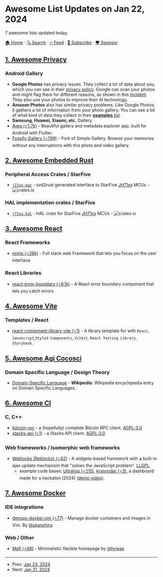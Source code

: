 # Awesome List Updates on Jan 22, 2024

7 awesome lists updated today.

[🏠 Home](/README.md) · [🔍 Search](https://www.trackawesomelist.com/search/) · [🔥 Feed](https://www.trackawesomelist.com/rss.xml) · [📮 Subscribe](https://trackawesomelist.us17.list-manage.com/subscribe?u=d2f0117aa829c83a63ec63c2f&id=36a103854c) · [❤️  Sponsor](https://github.com/sponsors/theowenyoung)



## [1. Awesome Privacy](/content/pluja/awesome-privacy/README.md)

### Android Gallery

*   **Google Photos** has privacy issues. They collect a lot of data about you, which you can see in their [privacy policy](https://policies.google.com/privacy?hl=en-US#infocollect). Google can scan your photos and might flag them for different reasons, as shown in this [incident](https://petapixel.com/2022/08/22/google-flags-photos-of-fathers-sick-son-as-child-abuse-informs-police/). They also use your photos to improve their AI technology.
*   **Amazon Photos** also has similar privacy problems. Like Google Photos, it gathers a lot of information from your photo gallery. You can see a bit of what kind of data they collect in their [**examples** list](https://www.amazon.com/gp/help/customer/display.html?nodeId=468496\&ref_=footer_privacy#GUID-8966E75F-9B92-4A2B-BFD5-967D57513A40__SECTION_87C837F9CCD84769B4AE2BEB14AF4F01).
*   **Samsung, Huawei, Xiaomi, etc.** Gallery
*   [Aves (⭐1.7k)](https://github.com/deckerst/aves) - Beautiful gallery and metadata explorer app, built for Android with Flutter.
*   [Fossify Gallery (⭐799)](https://github.com/FossifyOrg/Gallery) - Fork of Simple Gallery. Browse your memories without any interruptions with this photo and video gallery.

## [2. Awesome Embedded Rust](/content/rust-embedded/awesome-embedded-rust/README.md)

### Peripheral Access Crates / StarFive

*   [`j71xx-pac`](https://crates.io/crates/jh71xx-pac) - svd2rust generated interface to StarFive [JH71xx](https://www.starfivetech.com/en/site/soc) MCUs - ![crates.io](https://img.shields.io/crates/v/jh71xx-pac.svg)

### HAL implementation crates / StarFive

*   [`j71xx-hal`](https://crates.io/crates/jh71xx-hal) - HAL crate for StarFive [JH71xx](https://www.starfivetech.com/en/site/soc) MCUs - ![crates.io](https://img.shields.io/crates/v/jh71xx-hal.svg)

## [3. Awesome React](/content/enaqx/awesome-react/README.md)

### React Frameworks

*   [remix (⭐26k)](https://github.com/remix-run/remix) - Full stack web Framework that lets you focus on the user interface

### React Libraries

*   [react-error-boundary (⭐6.1k)](https://github.com/bvaughn/react-error-boundary) - A React error boundary component that lets you catch errors

## [4. Awesome Vite](/content/vitejs/awesome-vite/README.md)

### Templates / React

*   [react-component-library-vite (⭐1)](https://github.com/gsharath/react-component-library-vite) - A library template for with `React`, `Javascript`,`Styled-Components`, `Vitest`, `React Testing Library`, `Storybook`.

## [5. Awesome Agi Cocosci](/content/YuzheSHI/awesome-agi-cocosci/README.md)

### Domain Specific Language / Design Theory

*   [Domain-Specific Language](https://en.wikipedia.org/wiki/Domain-specific_language) - ***Wikipedia***. Wikipedia encyclopedia entry on Domain Specific Languages.

## [6. Awesome Cl](/content/CodyReichert/awesome-cl/README.md)

### C, C++

*   [bitcoin-rpc](https://codeberg.org/kilianmh/bitcoin-rpc/) - a (hopefully) complete Bitcoin RPC client. [AGPL-3.0](https://directory.fsf.org/wiki/License:Apache2.0)
*   [stacks-api (⭐1)](https://github.com/kilianmh/stacks-api) - a Stacks API client. [AGPL-3.0](https://directory.fsf.org/wiki/License:Apache2.0)

### Web frameworks / Isomorphic web frameworks

*   [Weblocks (Reblocks) (⭐42)](https://github.com/40ants/reblocks) - A widgets-based framework with a built-in ajax update mechanism that "solves the JavaScript problem". [LLGPL](http://opensource.franz.com/preamble.html).
    *   example code bases: [Ultralisp (⭐215)](https://github.com/ultralisp/ultralisp/), [krasnodar (⭐3)](https://github.com/lct23/krasnodar), a dashboard made for a hackaton (2024) ([demo video](https://diode.zone/videos/watch/9e379a86-c530-4e9d-b8be-7437b1f7200b)).

## [7. Awesome Docker](/content/veggiemonk/awesome-docker/README.md)

### IDE integrations

*   [denops-docker.vim (⭐77)](https://github.com/skanehira/denops-docker.vim) - Manage docker containers and images in Vim. By [@skanehira](https://github.com/skanehira)

### Web / Other

*   [Mafl (⭐68)](https://github.com/hywax/mafl) - Minimalistic flexible homepage by [@hywax](https://github.com/hywax/)

---

- Prev: [Jan 23, 2024](/content/2024/01/23/README.md)
- Next: [Jan 21, 2024](/content/2024/01/21/README.md)